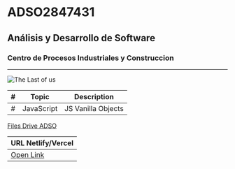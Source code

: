 # ADSO2847431
## Análisis y Desarrollo de Software
### Centro de Procesos Industriales y Construccion

---

![The Last of us](https://tinyurl.com/2s4zr32s)

| # | Topic       | Description        |
|---| ---         | ---                |
| # | JavaScript  | JS Vanilla Objects |

[Files Drive ADSO](https://tinyurl.com/4657t2vw)

|URL Netlify/Vercel|
|---|
| [Open Link](https://adso2847431.netlify.app) |